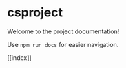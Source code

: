 # csproject

Welcome to the project documentation!

Use `npm run docs` for easier navigation.


[[index]]
